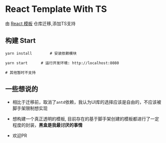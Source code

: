 # React Template With TS

由 [React 模板](https://github.com/javaLuo/react-luo) 仓库迁移,添加TS支持

## 构建 Start

```shell
yarn install		# 安装依赖模块

yarn start		# 运行开发环境: http://localhost:8080

# 其他暂时不支持
```

## 一些想说的

- 相比于迁移前，取消了`antd`依赖，我认为UI库的选择应该是自由的，不应该被脚手架限制想实现
- 想构建一个真正透明的模板, 目前存在的基于脚手架创建的模板都进行了一定程度的封装，**黑盒是我最讨厌的事情**

- 欢迎PR

